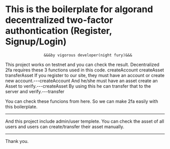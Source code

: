 # This is the boilerplate for algorand decentralized two-factor authontication (Register, Signup/Login)
                     &&&by vigorous developer(night fury)&&&

This  project works on testnet and you can check the result.
Decentralized 2fa requires these 3 functions used in this code.
        createAccount
        createAsset
        transferAsset
If you register to our site, they must have an account or create new account.---createAccount
And he/she must have an asset create an Asset to verify.---createAsset
By using this he can transfer that to the server and verify.---transfer

You can check these funcions from here.
So we can make 2fa easily with this boilerplate.  

*******************************
And this project include admin/user templete.
You can check the asset of all users and users can create/transfer their asset manually.
*******************************

Thank you. 
